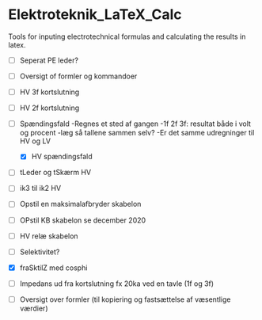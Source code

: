 # Elektroteknik_LaTeX_Calc
Tools for inputing electrotechnical formulas and calculating the results in latex.


- [ ] Seperat PE leder?

- [ ] Oversigt of formler og kommandoer

- [ ] HV 3f kortslutning

- [ ] HV 2f kortslutning

- [ ] Spændingsfald
	-Regnes et sted af gangen
	-1f 2f 3f: resultat både i volt og procent
	-læg så tallene sammen selv?
	-Er det samme udregninger til HV og LV
	- [x] HV spændingsfald


- [ ]  tLeder og tSkærm HV


- [ ]  ik3 til ik2 HV


- [ ]  Opstil en maksimalafbryder skabelon

- [ ]  OPstil KB skabelon se december 2020

- [ ] HV relæ skabelon


- [ ] Selektivitet?

- [x] fraSktilZ med cosphi


- [ ] Impedans ud fra kortslutning fx 20ka ved en tavle (1f og 3f)

- [ ] Oversigt over formler (til kopiering og fastsættelse af væsentlige værdier)
